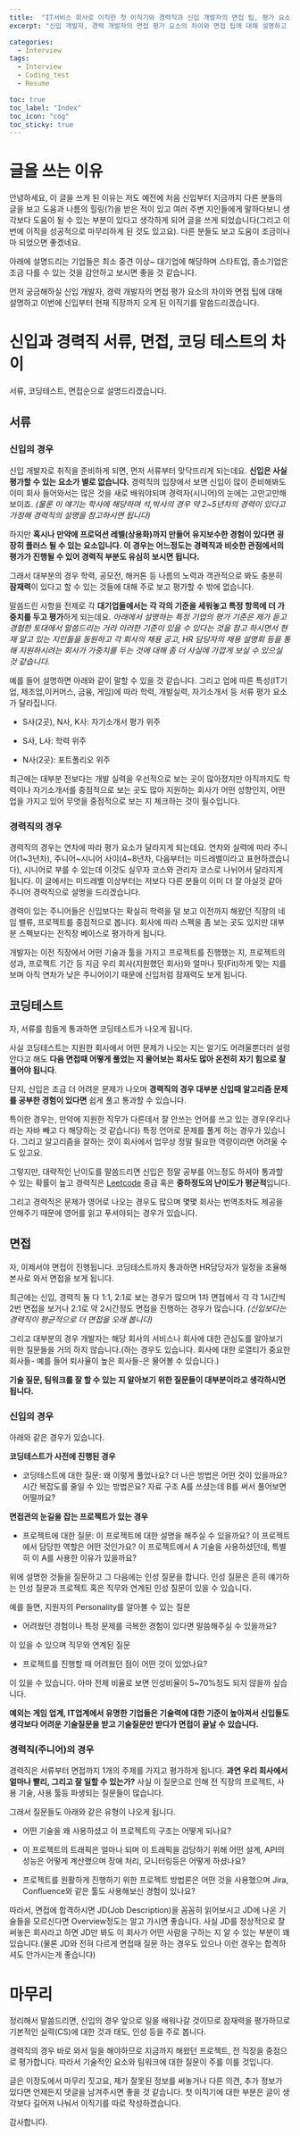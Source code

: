 ```yaml
---
title:  "IT서비스 회사로 이직한 첫 이직기와 경력직과 신입 개발자의 면접 팁, 평가 요소"
excerpt: "신입 개발자, 경력 개발자의 면접 평가 요소의 차이와 면접 팁에 대해 설명하고 이번에 신입부터 현재 직장까지 오게 된 이직기를 말씀드리겠습니다. "

categories:
  - Interview
tags:
  - Interview
  - Coding_test
  - Resume

toc: true
toc_label: "Index"
toc_icon: "cog"
toc_sticky: true
---
```



글을 쓰는 이유
========

안녕하세요, 이 글을 쓰게 된 이유는 저도 예전에 처음 신입부터 지금까지 다른 분들의 글을 보고 도움과 나름의 힐링(?)을 받은 적이 있고 여러 주변 지인들에게 말하다보니 생각보다 도움이 될 수 있는 부분이 있다고 생각하게 되어 글을 쓰게 되었습니다(그리고 이번에 이직을 성공적으로 마무리하게 된 것도 있고요). 다른 분들도 보고 도움이 조금이나마 되었으면 좋겠네요.

아래에 설명드리는 기업들은 최소 중견 이상~ 대기업에 해당하며 스타트업, 중소기업은 조금 다를 수 있는 것을 감안하고 보시면 좋을 것 같습니다.

먼저 궁금해하실 신입 개발자, 경력 개발자의 면접 평가 요소의 차이와 면접 팁에 대해 설명하고 이번에 신입부터 현재 직장까지 오게 된 이직기를 말씀드리겠습니다.

신입과 경력직 서류, 면접, 코딩 테스트의 차이
==========================

서류, 코딩테스트, 면접순으로 설명드리겠습니다.

서류
--

### 신입의 경우

신입 개발자로 취직을 준비하게 되면, 먼저 서류부터 맞닥뜨리게 되는데요. **신입은 사실 평가할 수 있는 요소가 별로 없습니다.** 경력직의 입장에서 보면 신입이 많이 준비해봐도 이미 회사 들어와서는 많은 것을 새로 배워야되며 경력자(시니어)의 눈에는 고만고만해 보이죠. _(물론 이 얘기는 학사에 해당하며 석,박사의 경우 약 2~5년차의 경력이 있다고 가정해 경력직의 설명을 참고하시면 됩니다)_

하지만 **혹시나 만약에 프로덕션 레벨(상용화)까지 만들어 유지보수한 경험이 있다면 굉장히 플러스 될 수 있는 요소입니다. 이 경우는 어느정도는 경력직과 비슷한 관점에서의 평가가 진행될 수 있어 경력직 부분도 유심히 보시면 됩니다.**

그래서 대부분의 경우 학력, 공모전, 해커톤 등 나름의 노력과 객관적으로 봐도 충분히 **잠재력**이 있다고 할 수 있는 것들에 대해 주로 보고 평가할 수 밖에 없습니다.

말씀드린 사항을 전제로 각 **대기업들에서는 각 각의 기준을 세워놓고 특정 항목에 더 가중치를 두고 평가**하게 되는데요. _아래에서 설명하는 특정 기업의 평가 기준은 제가 듣고 경험한 토대에서 말씀드리는 거라 이러한 기준이 있을 수 있다는 것을 참고 하시면서 현재 알고 있는 지인들을 동원하고 각 회사의 채용 공고, HR 담당자의 채용 설명회 등을 통해 지원하시려는 회사가 가중치를 두는 것에 대해 좀 더 사실에 가깝게 보실 수 있으실 것 같습니다._

예를 들어 설명하면 아래와 같이 말할 수 있을 것 같습니다. 그리고 업에 따른 특성(IT기업, 제조업,이커머스, 금융, 게임)에 따라 학력, 개발실력, 자기소개서 등 서류 평가 요소가 달라집니다.

*   S사(2곳), N사, K사: 자기소개서 평가 위주
    
*   S사, L사: 학력 위주
    
*   N사(2곳): 포트폴리오 위주
    

최근에는 대부분 전보다는 개발 실력을 우선적으로 보는 곳이 많아졌지만 아직까지도 학력이나 자기소개서를 중점적으로 보는 곳도 많아 지원하는 회사가 어떤 성향인지, 어떤 업을 가지고 있어 무엇을 중점적으로 보는 지 체크하는 것이 필수입니다.

### 경력직의 경우

경력직의 경우는 연차에 따라 평가 요소가 달라지게 되는데요. 연차와 실력에 따라 주니어(1~3년차), 주니어~시니어 사이(4~8년차, 다음부터는 미드레벨이라고 표현하겠습니다), 시니어로 부를 수 있는데 이것도 실무자 코스와 관리자 코스로 나뉘어서 달라지게 됩니다. 이 글에서는 미드레벨 이상부터는 저보다 다른 분들이 이미 더 잘 아실것 같아 주니어 경력직으로 설명을 드리겠습니다.

경력이 있는 주니어들은 신입보다는 확실히 학력을 덜 보고 이전까지 해왔던 직장의 네임 밸류, 프로젝트를 중점적으로 봅니다. 회사에 따라 스펙을 좀 보는 곳도 있지만 대부분 스펙보다는 전직장 베이스로 평가하게 됩니다.

개발자는 이전 직장에서 어떤 기술과 툴을 가지고 프로젝트를 진행했는 지, 프로젝트의 성과, 프로젝트 기간 등 지금 우리 회사(지원했던 회사)와 얼마나 핏(Fit)하게 맞는 지를 보며 아직 연차가 낮은 주니어이기 때문에 신입처럼 잠재력도 보게 됩니다.

코딩테스트
-----

자, 서류를 힘들게 통과하면 코딩테스트가 나오게 됩니다.

사실 코딩테스트는 지원한 회사에서 어떤 문제가 나오는 지는 알기도 어려울뿐더러 설령 안다고 해도 **다음 면접때 어떻게 풀었는 지 물어보는 회사도 많아 온전히 자기 힘으로 잘 풀어야 됩니다**.

단지, 신입은 조금 더 어려운 문제가 나오며 **경력직의 경우 대부분 신입때 알고리즘 문제를 공부한 경험이 있다면** 쉽게 풀고 통과할 수 있습니다.

특이한 경우는, 만약에 지원한 직무가 다른데서 잘 안쓰는 언어를 쓰고 있는 경우(우리나라는 자바 빼고 다 해당하는 것 같습니다) 특정 언어로 문제를 풀게 하는 경우가 있습니다. 그리고 알고리즘을 잘하는 것이 회사에서 업무상 정말 필요한 역량이라면 어려울 수도 있고요.

그렇지만, 대략적인 난이도를 말씀드리면 신입은 정말 공부를 어느정도 하셔야 통과할 수 있는 확률이 높고 경력직은 [Leetcode](https://leetcode.com) 중급 혹은 **중하정도의 난이도가 평균적**입니다.

그리고 경력직은 문제가 영어로 나오는 경우도 많으며 몇몇 회사는 번역조차도 제공을 안해주기 때문에 영어를 읽고 푸셔야되는 경우가 있습니다.

면접
--

자, 이제서야 면접이 진행됩니다. 코딩테스트까지 통과하면 HR담당자가 일정을 조율해 본사로 와서 면접을 보게 됩니다.

최근에는 신입, 경력직 둘 다 1:1, 2:1로 보는 경우가 많으며 1차 면접에서 각 각 1시간씩 2번 면접을 보거나 2:1로 약 2시간정도 면접을 진행하는 경우가 많습니다. _(신입보다는 경력직이 평균적으로 더 면접을 오래 봅니다)_

그리고 대부분의 경우 개발자는 해당 회사의 서비스나 회사에 대한 관심도를 알아보기 위한 질문들을 거의 하지 않습니다.(하는 경우도 있습니다. 회사에 대한 로열티가 중요한 회사들- 예를 들어 퇴사율이 높은 회사들-은 물어볼 수 있습니다.)

**기술 질문, 팀워크를 잘 할 수 있는 지 알아보기 위한 질문들이 대부분이라고 생각하시면 됩니다.**

### 신입의 경우

아래와 같은 경우가 있습니다.

**코딩테스트가 사전에 진행된 경우**

*   코딩테스트에 대한 질문: 왜 이렇게 풀었나요? 더 나은 방법은 어떤 것이 있을까요? 시간 복잡도를 줄일 수 있는 방법은요? 자료 구조 A를 쓰셨는데 B를 써서 풀어보면 어떨까요?
    

**면접관의 눈길을 잡는 프로젝트가 있는 경우**

*   프로젝트에 대한 질문: 이 프로젝트에 대한 설명을 해주실 수 있을까요? 이 프로젝트에서 담당한 역할은 어떤 것인가요? 이 프로젝트에서 A 기술을 사용하셨던데, 특별히 이 A를 사용한 이유가 있을까요?
    

위에 설명한 것들을 질문하고 그 다음에는 인성 질문을 합니다. 인성 질문은 흔히 얘기하는 인성 질문과 프로젝트 혹은 직무와 연계된 인성 질문이 있을 수 있습니다.

예를 들면, 지원자의 Personality를 알아볼 수 있는 질문

*   어려웠던 경험이나 특정 문제를 극복한 경험이 있다면 말씀해주실 수 있을까요?
    

이 있을 수 있으며 직무와 연계된 질문

*   프로젝트를 진행할 때 어려웠던 점이 어떤 것이 있었나요?
    

이 있을 수 있습니다. 아마 전체 비율로 보면 인성비율이 5~70%정도 되지 않을까 싶습니다.

**예외는 게임 업계, IT업계에서 유명한 기업들은 기술력에 대한 기준이 높아져서 신입들도 생각보다 어려운 기술질문을 받고 기술질문만 받다가 면접이 끝날 수 있습니다.**

### 경력직(주니어)의 경우

경력직은 서류부터 면접까지 1개의 주제를 가지고 평가하게 됩니다. **과연 우리 회사에서 얼마나 빨리, 그리고 잘 일할 수 있는가?** 사실 이 질문으로 인해 전 직장의 프로젝트, 사용 기술, 사용 툴등 파생되는 질문들이 많습니다.

그래서 질문들도 아래와 같은 유형이 나오게 됩니다.

*   어떤 기술을 왜 사용하셨고 이 프로젝트의 구조는 어떻게 되나요?
    
*   이 프로젝트의 트래픽은 얼마나 되며 이 트래픽을 감당하기 위해 어떤 설계, API의 성능은 어떻게 계산했으며 장애 처리, 모니터링등은 어떻게 하셨나요?
    
*   프로젝트를 원활하게 진행하기 위한 프로젝트 방법론은 어떤 것을 사용했으며 Jira, Confluence와 같은 툴도 사용해보신 경험이 있나요?
    

따라서, 면접에 합격하시면 JD(Job Description)을 꼼꼼히 읽어보시고 JD에 나온 기술들을 모르신다면 Overview정도는 알고 가시면 좋습니다. 사실 JD를 정상적으로 잘 써놓은 회사라고 하면 JD만 봐도 이 회사가 어떤 사람을 구하는 지 알 수 있는 부분이 꽤 있습니다.(물론 JD와 전혀 다르게 면접때 질문 하는 경우도 있으나 이런 경우는 합격하셔도 안가시는게 좋습니다)


마무리
========

정리해서 말씀드리면, 신입의 경우 앞으로 일을 배워나갈 것이므로 잠재력을 평가하므로 기본적인 실력(CS)에 대한 것과 태도, 인성 등을 주로 봅니다.

경력직의 경우 바로 와서 일을 해야하므로 지금까지 해왔던 프로젝트, 전 직장을 중점으로 평가합니다. 따라서 기술적인 요소와 팀워크에 대한 질문이 주를 이룰 것입니다.

글은 이정도에서 마무리 짓고요, 제가 잘못된 정보를 써놓거나 다른 의견, 추가 정보가 있다면 언제든지 댓글을 남겨주시면 좋을 것 같습니다. 첫 이직기에 대한 부분은 글이 생각보다 길어져 나눠서 이직기를 따로 작성하겠습니다.

감사합니다.


